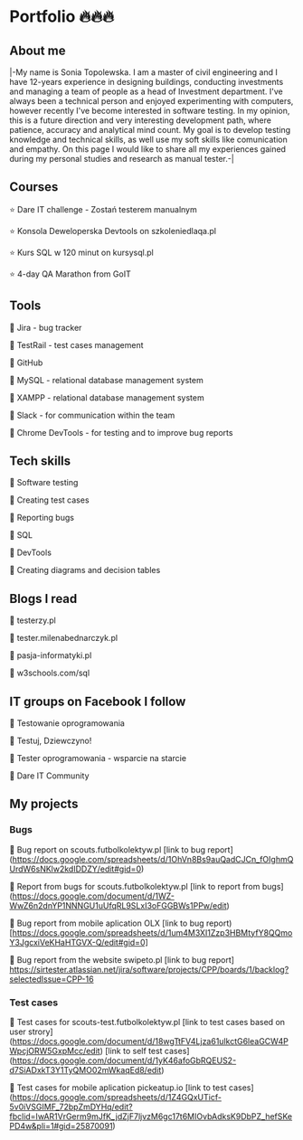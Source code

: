 # **Portfolio :fire::fire::fire:**


## About me


|-My name is Sonia Topolewska. I am a master of civil engineering and I have 12-years experience in designing buildings, conducting investments and managing a team of people as a head of Investment department. I've always been a technical person and enjoyed experimenting with computers, however recently I've become interested in software testing. In my opinion, this is a future direction and very interesting development path, where patience, accuracy and analytical mind count. My goal is to develop testing knowledge and technical skills, as well use my soft skills like comunication and empathy. On this page I would like to share all my experiences gained during my personal studies and research as manual tester.-|



## Courses

:star: Dare IT challenge - Zostań testerem manualnym

:star: Konsola Deweloperska Devtools on szkoleniedlaqa.pl

:star: Kurs SQL w 120 minut on kursysql.pl

:star: 4-day QA Marathon from GoIT




## Tools

:hammer: Jira - bug tracker

:hammer: TestRail - test cases management

:hammer: GitHub

:hammer: MySQL - relational database management system

:hammer: XAMPP - relational database management system

:hammer: Slack - for communication within the team

:hammer: Chrome DevTools - for testing and to improve bug reports




## Tech skills

:rocket: Software testing

:rocket: Creating test cases

:rocket: Reporting bugs

:rocket: SQL

:rocket: DevTools

:rocket: Creating diagrams and decision tables




## Blogs I read

:rainbow: testerzy.pl

:rainbow: tester.milenabednarczyk.pl

:rainbow: pasja-informatyki.pl

:rainbow: w3schools.com/sql




## IT groups on Facebook I follow

:two_women_holding_hands: Testowanie oprogramowania

:two_women_holding_hands: Testuj, Dziewczyno!

:two_women_holding_hands: Tester oprogramowania - wsparcie na starcie

:two_women_holding_hands: Dare IT Community




## My projects

### Bugs
:bug: Bug report on scouts.futbolkolektyw.pl
[link to bug report] (https://docs.google.com/spreadsheets/d/1OhVn8Bs9auQadCJCn_fOIghmQUrdW6sNKlw2kdIDDZY/edit#gid=0)

:bug: Report from bugs for scouts.futbolkolektyw.pl
[link to report from bugs] (https://docs.google.com/document/d/1WZ-WwZ6n2dnYP1NNNGU1uUfqRL9SLxI3oFGGBWs1PPw/edit)

:bug: Bug report from mobile aplication OLX
[link to bug report) [https://docs.google.com/spreadsheets/d/1um4M3XI1Zzp3HBMtyfY8QQmoY3JgcxiVeKHaHTGVX-Q/edit#gid=0]

:bug: Bug report from the website swipeto.pl
[link to bug report] https://sirtester.atlassian.net/jira/software/projects/CPP/boards/1/backlog?selectedIssue=CPP-16

### Test cases
:pushpin: Test cases for scouts-test.futbolkolektyw.pl
[link to test cases based on user strory] (https://docs.google.com/document/d/18wgTtFV4Ljza61ulkctG6leaGCW4PWpcjORW5GxpMcc/edit)
[link to self test cases] (https://docs.google.com/document/d/1yK46afoGbRQEUS2-d7SiADxkT3Y1TyQMO02mWkaqEd8/edit)

:pushpin: Test cases for mobile aplication pickeatup.io 
[link to test cases] (https://docs.google.com/spreadsheets/d/1Z4GQxUTicf-5v0iVSGIMF_72bpZmDYHq/edit?fbclid=IwAR1VrGerm9mJfK_jdZjF7ljvzM6gc17t6MIOvbAdksK9DbPZ_hefSKePD4w&pli=1#gid=25870091)


